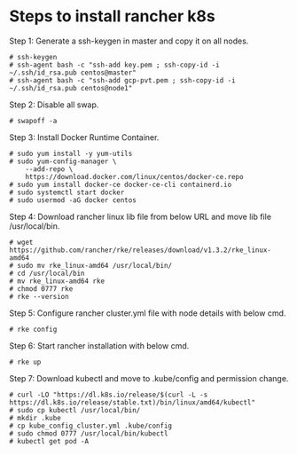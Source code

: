 # Steps to install rancher k8s

Step 1: Generate a ssh-keygen in master and copy it on all nodes.
```
# ssh-keygen
# ssh-agent bash -c "ssh-add key.pem ; ssh-copy-id -i ~/.ssh/id_rsa.pub centos@master" 
# ssh-agent bash -c "ssh-add gcp-pvt.pem ; ssh-copy-id -i ~/.ssh/id_rsa.pub centos@node1"
```

Step 2: Disable all swap.
```
# swapoff -a 
```

Step 3: Install Docker Runtime Container.

```
# sudo yum install -y yum-utils
# sudo yum-config-manager \
    --add-repo \
    https://download.docker.com/linux/centos/docker-ce.repo
# sudo yum install docker-ce docker-ce-cli containerd.io
# sudo systemctl start docker
# sudo usermod -aG docker centos
```

Step 4:  Download rancher linux lib file from below URL and move lib file /usr/local/bin.
```
# wget https://github.com/rancher/rke/releases/download/v1.3.2/rke_linux-amd64
# sudo mv rke_linux-amd64 /usr/local/bin/
# cd /usr/local/bin 
# mv rke_linux-amd64 rke
# chmod 0777 rke
# rke --version
```

Step 5: Configure rancher cluster.yml file with node details with below cmd.
```
# rke config
```

Step 6: Start rancher installation with below cmd.
```
# rke up
```

Step 7: Download kubectl and move to .kube/config and permission change.
```
# curl -LO "https://dl.k8s.io/release/$(curl -L -s https://dl.k8s.io/release/stable.txt)/bin/linux/amd64/kubectl"
# sudo cp kubectl /usr/local/bin/
# mkdir .kube
# cp kube_config_cluster.yml .kube/config
# sudo chmod 0777 /usr/local/bin/kubectl
# kubectl get pod -A
```
